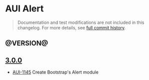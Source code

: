 # AUI Alert

> Documentation and test modifications are not included in this changelog. For more details, see [full commit history](https://github.com/liferay/alloy-ui/commits/master/src/aui-alert).

## @VERSION@

## [3.0.0](https://github.com/liferay/alloy-ui/releases/tag/3.0.0)

* [AUI-1145](https://issues.liferay.com/browse/AUI-1145) Create Bootstrap's Alert module
